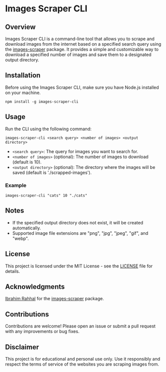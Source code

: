 <h1>Images Scraper CLI</h1>

<h2>Overview</h2>

<p>Images Scraper CLI is a command-line tool that allows you to scrape and download images from the internet based on a specified search query using the <a href="https://www.npmjs.com/package/@ibrahim-rahhal/images-scraper">images-scraper</a> package. It provides a simple and customizable way to download a specified number of images and save them to a designated output directory.</p>

<h2>Installation</h2>

<p>Before using the Images Scraper CLI, make sure you have Node.js installed on your machine.</p>

<pre><code>npm install -g images-scraper-cli
</code></pre>

<h2>Usage</h2>

<p>Run the CLI using the following command:</p>

<pre><code>images-scraper-cli &lt;search query&gt; &lt;number of images&gt; &lt;output directory&gt;
</code></pre>

<ul>
  <li><code>&lt;search query&gt;</code>: The query for images you want to search for.</li>
  <li><code>&lt;number of images&gt;</code> (optional): The number of images to download (default is 10).</li>
  <li><code>&lt;output directory&gt;</code> (optional): The directory where the images will be saved (default is './scrapped-images').</li>
</ul>

<h3>Example</h3>

<pre><code>images-scraper-cli "cats" 10 "./cats"
</code></pre>

<h2>Notes</h2>

<ul>
  <li>If the specified output directory does not exist, it will be created automatically.</li>
  <li>Supported image file extensions are "png", "jpg", "jpeg", "gif", and "webp".</li>
</ul>

<h2>License</h2>

<p>This project is licensed under the MIT License - see the <a href="LICENSE">LICENSE</a> file for details.</p>

<h2>Acknowledgments</h2>

<p><a href="https://www.npmjs.com/package/@ibrahim-rahhal/images-scraper">Ibrahim Rahhal</a> for the <a href="https://www.npmjs.com/package/@ibrahim-rahhal/images-scraper">images-scraper</a> package.</p>

<h2>Contributions</h2>

<p>Contributions are welcome! Please open an issue or submit a pull request with any improvements or bug fixes.</p>

<h2>Disclaimer</h2>

<p>This project is for educational and personal use only. Use it responsibly and respect the terms of service of the websites you are scraping images from.</p>
